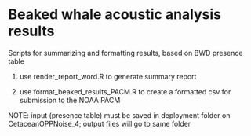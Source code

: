 # Beaked whale acoustic analysis results

Scripts for summarizing and formatting results, based on BWD presence table

1) use render_report_word.R to generate summary report

2) use format_beaked_results_PACM.R to create a formatted csv for submission to the NOAA PACM

NOTE: input (presence table) must be saved in deployment folder on CetaceanOPPNoise_4; output files will go to same folder 

